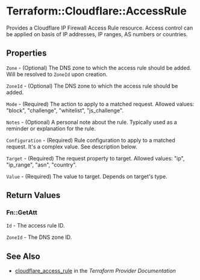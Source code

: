 # Terraform::Cloudflare::AccessRule

Provides a Cloudflare IP Firewall Access Rule resource. Access control can be applied on basis of IP addresses, IP ranges, AS numbers or countries.

## Properties

`Zone` - (Optional) The DNS zone to which the access rule should be added. Will be resolved to `ZoneId` upon creation.

`ZoneId` - (Optional) The DNS zone to which the access rule should be added.

`Mode` - (Required) The action to apply to a matched request. Allowed values: "block", "challenge", "whitelist", "js_challenge".

`Notes` - (Optional) A personal note about the rule. Typically used as a reminder or explanation for the rule.

`Configuration` - (Required) Rule configuration to apply to a matched request. It's a complex value. See description below.

`Target` - (Required) The request property to target. Allowed values: "ip", "ip_range", "asn", "country".

`Value` - (Required) The value to target. Depends on target's type.


## Return Values

### Fn::GetAtt

`Id` - The access rule ID.

`ZoneId` - The DNS zone ID.

## See Also

* [cloudflare_access_rule](https://www.terraform.io/docs/providers/cloudflare/r/access_rule.html) in the _Terraform Provider Documentation_
